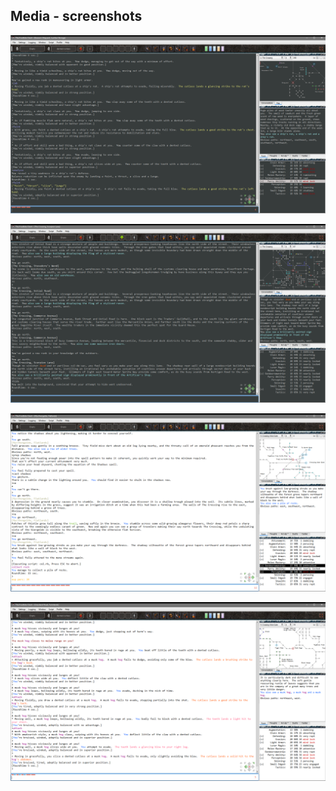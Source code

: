 ## Media - screenshots

![Screeshot](../assets/img/screenshots/screenshot1.png)

![Screeshot](../assets/img/screenshots/screenshot2.png)

![Screeshot](../assets/img/screenshots/screenshot3.png)

![Screeshot](../assets/img/screenshots/screenshot4.png)
